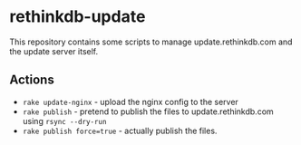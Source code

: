 rethinkdb-update
==================

This repository contains some scripts to manage update.rethinkdb.com and the update server itself.


## Actions

* `rake update-nginx` - upload the nginx config to the server
* `rake publish` - pretend to publish the files to update.rethinkdb.com using `rsync --dry-run`
* `rake publish force=true` - actually publish the files.

